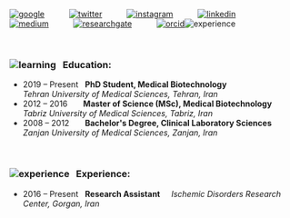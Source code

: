 [![google](https://user-images.githubusercontent.com/62830901/182251502-db238ab8-74fb-4dd6-a658-9acb90160423.png)](https://scholar.google.com/citations?hl=en&user=iIkrTYgAAAAJ) &nbsp;&nbsp;&nbsp;&nbsp;&nbsp;&nbsp;&nbsp;&nbsp;&nbsp; [![twitter](https://user-images.githubusercontent.com/62830901/182251405-7639aef3-08ce-46dc-b736-644fc38ad6a5.png)](https://twitter.com/ghorghanlu) &nbsp;&nbsp;&nbsp;&nbsp;&nbsp;&nbsp;&nbsp;&nbsp;&nbsp; [![instagram](https://user-images.githubusercontent.com/62830901/182251262-0b503710-9d36-49f8-8a68-0ba5b059263b.png)](https://www.instagram.com/ghorghanlu/) &nbsp;&nbsp;&nbsp;&nbsp;&nbsp;&nbsp;&nbsp;&nbsp;&nbsp; [![linkedin](https://user-images.githubusercontent.com/62830901/182251091-2a9b3f89-088d-4fb6-9f56-4d71e13b7308.png)](https://www.linkedin.com/in/ghorghanlu/) &nbsp;&nbsp;&nbsp;&nbsp;&nbsp;&nbsp;&nbsp;&nbsp;&nbsp; [![medium](https://user-images.githubusercontent.com/62830901/182252155-47d01ab6-0580-47b2-9067-5c029e545fc2.png)](https://medium.com/@ghorghanlu) &nbsp;&nbsp;&nbsp;&nbsp;&nbsp;&nbsp;&nbsp;&nbsp;&nbsp; [![researchgate](https://user-images.githubusercontent.com/62830901/182252381-3bf98578-b1ed-41a0-a898-7f3548f5d947.png)](https://www.researchgate.net/profile/Sajjad-Ghorghanlu) &nbsp;&nbsp;&nbsp;&nbsp;&nbsp;&nbsp;&nbsp;&nbsp;&nbsp; [![orcid](https://user-images.githubusercontent.com/62830901/182252693-c75fa533-8f90-4641-8b1d-d499ca019aae.png)](https://orcid.org/0000-0001-9323-9325)![experience](https://user-images.githubusercontent.com/62830901/182259663-96894c5c-b006-4f7f-b539-ac128331f044.png)



<br/>

### ![learning](https://user-images.githubusercontent.com/62830901/182258659-e56c86c7-005b-4512-ad81-ab75e09f7f31.png) &nbsp; Education:
* 2019 – Present &nbsp; **PhD Student, Medical Biotechnology** &nbsp;&nbsp;&nbsp;&nbsp;&nbsp;&nbsp;&nbsp;&nbsp;&nbsp;&nbsp;&nbsp;&nbsp;&nbsp;&nbsp;&nbsp;&nbsp;&nbsp;&nbsp;&nbsp;&nbsp;&nbsp;&nbsp; _Tehran University of Medical Sciences, Tehran, Iran_
* 2012 – 2016 &nbsp;&nbsp;&nbsp;&nbsp;&nbsp; **Master of Science (MSc), Medical Biotechnology** &nbsp;&nbsp;&nbsp; _Tabriz University of Medical Sciences, Tabriz, Iran_
* 2008 – 2012 &nbsp;&nbsp;&nbsp;&nbsp;&nbsp; **Bachelor's Degree, Clinical Laboratory Sciences** &nbsp;&nbsp;&nbsp;&nbsp;&nbsp; _Zanjan University of Medical Sciences, Zanjan, Iran_

<br/>

### ![experience](https://user-images.githubusercontent.com/62830901/182259743-64d5be12-eba1-413a-9699-d015be2145ca.png) &nbsp; Experience:
* 2016 – Present &nbsp; **Research Assistant** &nbsp;&nbsp;&nbsp; _Ischemic Disorders Research Center, Gorgan, Iran_




<!--
**ghorghanlu/ghorghanlu** is a ✨ _special_ ✨ repository because its `README.md` (this file) appears on your GitHub profile.

Here are some ideas to get you started:

- 🔭 I’m currently working on ...
- 🌱 I’m currently learning ...
- 👯 I’m looking to collaborate on ...
- 🤔 I’m looking for help with ...
- 💬 Ask me about ...
- 📫 How to reach me: ...
- 😄 Pronouns: ...
- ⚡ Fun fact: ...
-->
